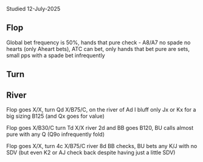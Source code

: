 Studied 12-July-2025

## Flop

Global bet frequency is 50%, 
hands that pure check - A8/A7 no spade no hearts (only Aheart bets), ATC can bet, only hands that bet pure are sets, small pps with a spade bet infrequently

## Turn



## River

Flop goes X/X, turn Qd X/B75/C, on the river of Ad  I bluff only Jx or Kx for a big sizing B125 (and Qx goes for value)

Flop goes X/B30/C turn Td X/X river 2d and BB goes B120, BU calls almost pure with any Q (Q9o infrequently fold)

Flop goes X/X, turn 4c X/B75/C river 8d BB checks, BU bets any K/J with no SDV (but even K2 or AJ check back despite having just a little SDV)
